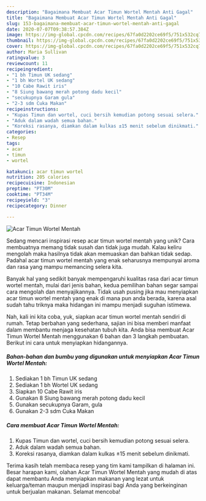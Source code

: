 ```yaml
---
description: "Bagaimana Membuat Acar Timun Wortel Mentah Anti Gagal"
title: "Bagaimana Membuat Acar Timun Wortel Mentah Anti Gagal"
slug: 153-bagaimana-membuat-acar-timun-wortel-mentah-anti-gagal
date: 2020-07-07T09:38:57.384Z
image: https://img-global.cpcdn.com/recipes/67fa0d2202ce69f5/751x532cq70/acar-timun-wortel-mentah-foto-resep-utama.jpg
thumbnail: https://img-global.cpcdn.com/recipes/67fa0d2202ce69f5/751x532cq70/acar-timun-wortel-mentah-foto-resep-utama.jpg
cover: https://img-global.cpcdn.com/recipes/67fa0d2202ce69f5/751x532cq70/acar-timun-wortel-mentah-foto-resep-utama.jpg
author: Maria Sullivan
ratingvalue: 3
reviewcount: 11
recipeingredient:
- "1 bh Timun UK sedang"
- "1 bh Wortel UK sedang"
- "10 Cabe Rawit iris"
- "8 Siung bawang merah potong dadu kecil"
- "secukupnya Garam gula"
- "2-3 sdm Cuka Makan"
recipeinstructions:
- "Kupas Timun dan wortel, cuci bersih kemudian potong sesuai selera."
- "Aduk dalam wadah semua bahan."
- "Koreksi rasanya, diamkan dalam kulkas ±15 menit sebelum dinikmati."
categories:
- Resep
tags:
- acar
- timun
- wortel

katakunci: acar timun wortel 
nutrition: 205 calories
recipecuisine: Indonesian
preptime: "PT30M"
cooktime: "PT34M"
recipeyield: "3"
recipecategory: Dinner

---
```



![Acar Timun Wortel Mentah](https://img-global.cpcdn.com/recipes/67fa0d2202ce69f5/751x532cq70/acar-timun-wortel-mentah-foto-resep-utama.jpg)

Sedang mencari inspirasi resep acar timun wortel mentah yang unik? Cara membuatnya memang tidak susah dan tidak juga mudah. Kalau keliru mengolah maka hasilnya tidak akan memuaskan dan bahkan tidak sedap. Padahal acar timun wortel mentah yang enak seharusnya mempunyai aroma dan rasa yang mampu memancing selera kita.



Banyak hal yang sedikit banyak mempengaruhi kualitas rasa dari acar timun wortel mentah, mulai dari jenis bahan, kedua pemilihan bahan segar sampai cara mengolah dan menyajikannya. Tidak usah pusing jika mau menyiapkan acar timun wortel mentah yang enak di mana pun anda berada, karena asal sudah tahu triknya maka hidangan ini mampu menjadi suguhan istimewa.


Nah, kali ini kita coba, yuk, siapkan acar timun wortel mentah sendiri di rumah. Tetap berbahan yang sederhana, sajian ini bisa memberi manfaat dalam membantu menjaga kesehatan tubuh kita. Anda bisa membuat Acar Timun Wortel Mentah menggunakan 6 bahan dan 3 langkah pembuatan. Berikut ini cara untuk menyiapkan hidangannya.

<!--inarticleads1-->

##### Bahan-bahan dan bumbu yang digunakan untuk menyiapkan Acar Timun Wortel Mentah:

1. Sediakan 1 bh Timun UK sedang
1. Sediakan 1 bh Wortel UK sedang
1. Siapkan 10 Cabe Rawit iris
1. Gunakan 8 Siung bawang merah potong dadu kecil
1. Gunakan secukupnya Garam, gula
1. Gunakan 2-3 sdm Cuka Makan




<!--inarticleads2-->

##### Cara membuat Acar Timun Wortel Mentah:

1. Kupas Timun dan wortel, cuci bersih kemudian potong sesuai selera.
1. Aduk dalam wadah semua bahan.
1. Koreksi rasanya, diamkan dalam kulkas ±15 menit sebelum dinikmati.




Terima kasih telah membaca resep yang tim kami tampilkan di halaman ini. Besar harapan kami, olahan Acar Timun Wortel Mentah yang mudah di atas dapat membantu Anda menyiapkan makanan yang lezat untuk keluarga/teman maupun menjadi inspirasi bagi Anda yang berkeinginan untuk berjualan makanan. Selamat mencoba!
